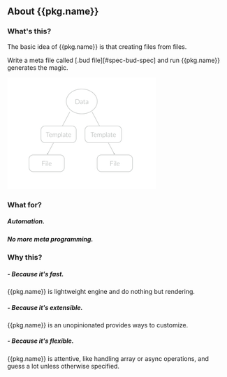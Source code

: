 About {{pkg.name}}
------

### What's this?

The basic idea of {{pkg.name}} is that creating files from files.

Write a meta file called [.bud file][#spec-bud-spec] and run {{pkg.name}} generates the magic.

<img style="height:256px;" src="assets/images/coz-outline.jpg" height="256">

### What for?

##### Automation.


##### No more meta programming.



### Why this?

##### - Because it's fast.
{{pkg.name}} is lightweight engine and do nothing but rendering.

##### - Because it's extensible.
{{pkg.name}} is an unopinionated provides ways to customize.

##### - Because it's flexible.
{{pkg.name}} is attentive, like handling array or async operations, and guess a lot unless otherwise specified.


